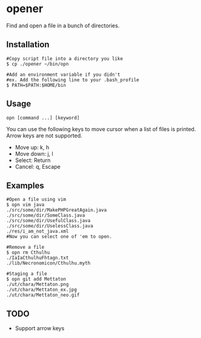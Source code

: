 # opener
Find and open a file in a bunch of directories.

## Installation
```shell
#Copy script file into a directory you like
$ cp ./opener ~/bin/opn

#Add an environment variable if you didn't
#ex. Add the following line to your .bash_profile
$ PATH=$PATH:$HOME/bin
```

## Usage
```
opn [command ...] [keyword]
```
You can use the following keys to move cursor when a list of files is printed. Arrow keys are not supported.
* Move up: k, h
* Move down: j, l
* Select: Return
* Cancel: q, Escape

## Examples
```shell
#Open a file using vim
$ opn vim java
./src/some/dir/MakePHPGreatAgain.java
./src/some/dir/SomeClass.java
./src/some/dir/UsefulClass.java
./src/some/dir/UselessClass.java
./res/i_am_not_java.xml
#Now you can select one of 'em to open.

#Remove a file
$ opn rm Cthulhu
./IaIaCthulhuFhtagn.txt
./lib/Necronomicon/Cthulhu.myth

#Staging a file
$ opn git add Mettaton
./ut/chara/Mettaton.png
./ut/chara/Mettaton_ex.jpg
./ut/chara/Mettaton_neo.gif
```

## TODO
* Support arrow keys
